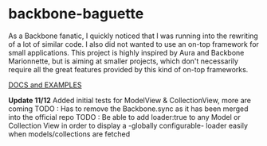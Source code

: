 
backbone-baguette
=================

As a Backbone fanatic, I quickly noticed that I was running into the rewriting of a lot of similar code. I also did not wanted to use an on-top framework for small applications.
This project is highly inspired by Aura and Backbone Marionnette, but is aiming at smaller projects, which don't necessarily require all the great features provided by this kind of on-top frameworks.

[DOCS and EXAMPLES](http://spacenick.github.com/backbone-baguette)

**Update 11/12**
Added initial tests for ModelView & CollectionView, more are coming
TODO : Has to remove the Backbone.sync as it has been merged into the official repo
TODO : Be able to add loader:true to any Model or Collection View in order to display a -globally configurable- loader easily when models/collections are fetched
